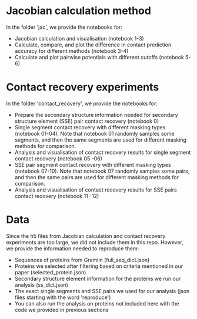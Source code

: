 # Jacobian calculation method
In the folder 'jac', we provide the notebooks for:
- Jacobian calculation and visualisation (notebook 1-3)
- Calculate, compare, and plot the difference in contact prediction accuracy for different methods (notebook 3-4)
- Calculate and plot pairwise potentials with different cutoffs (notebook 5-6) 
# Contact recovery experiments 
In the folder 'contact_recovery', we provide the notebooks for:
- Prepare the secondary structure information needed for secondary structure element (SSE) pair contact recovery (notebook 0) 
- Single segment contact recovery with different masking types (notebook 01-04). Note that notebook 01 randomly samples some segments, and then the same segments are used for different masking methods for comparison.
- Analysis and visualisation of contact recovery results for single segment contact recovery (notebook 05 -06)
- SSE pair segment contact recovery with different masking types (notebook 07-10). Note that notebook 07 randomly samples some pairs, and then the same pairs are used for different masking methods for comparison.
- Analysis and visualisation of contact recovery results for SSE pairs contact recovery (notebook 11 -12)
# Data 
Since the h5 files from Jacobian calculation and contact recovery experiments are too large, we did not include them in this repo. However, we provide the information needed to reproduce them:
- Sequences of proteins from Gremlin (full_seq_dict.json) 
- Proteins we selected after filtering based on criteria mentioned in our paper (selected_protein.json)
- Secondary structure element information for the proteins we run our analysis (ss_dict.json)
- The exact single segments and SSE pairs we used for our analysis (json files starting with the word 'reproduce')
- You can also run the analysis on proteins not included here with the code we provided in previous sections
